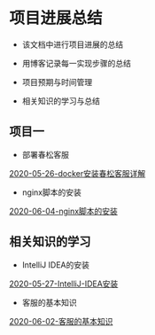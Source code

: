 # 项目进展总结

- 该文档中进行项目进展的总结

- 用博客记录每一实现步骤的总结

- 项目预期与时间管理

-  相关知识的学习与总结

## 项目一

- 部署春松客服

[2020-05-26-docker安装春松客服详解](docs/2020-05-26-docker安装春松客服详解.md)

- nginx脚本的安装

[2020-06-04-nginx脚本的安装](docs/2020-06-04-nginx脚本的安装.md)

## 相关知识的学习

- IntelliJ IDEA的安装

 [ 2020-05-27-IntelliJ-IDEA安装](docs/2020-05-27-IntelliJ-IDEA安装.md)
 
 - 客服的基本知识
 
 [2020-06-02-客服的基本知识](docs/2020-06-02-客服的基本知识.md)

